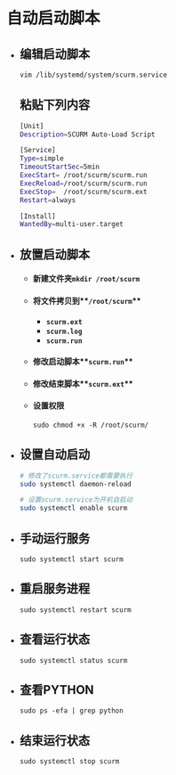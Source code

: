 # 自动启动脚本

- ## 编辑启动脚本

  ```sh
  vim /lib/systemd/system/scurm.service
  ```

  ## 粘贴下列内容

  ```sh
  [Unit]
  Description=SCURM Auto-Load Script
  
  [Service]
  Type=simple
  TimeoutStartSec=5min
  ExecStart= /root/scurm/scurm.run
  ExecReload=/root/scurm/scurm.run
  ExecStop=  /root/scurm/scurm.ext
  Restart=always
  
  [Install]
  WantedBy=multi-user.target
  
  ```

- ## 放置启动脚本

  - #### 新建文件夹`mkdir /root/scurm`

  - #### 将文件拷贝到**`/root/scurm`**

    - **`scurm.ext`**
    - **`scurm.log`**
    - **`scurm.run`**

  - #### 修改启动脚本**`scurm.run`**

  - #### 修改结束脚本**`scurm.ext`**

  - #### 设置权限

    ```shell
    sudo chmod +x -R /root/scurm/
    ```

- ## 设置自动启动

  ```sh
  # 修改了scurm.service都需要执行
  sudo systemctl daemon-reload
  
  # 设置scurm.service为开机自启动
  sudo systemctl enable scurm
  ```

- ## 手动运行服务

  ```shell
  sudo systemctl start scurm
  ```

- ## 重启服务进程

  ```shell
  sudo systemctl restart scurm
  ```

- ## 查看运行状态

  ```shell
  sudo systemctl status scurm
  ```

- ## 查看PYTHON

  ```shell
  sudo ps -efa | grep python
  ```

- ## 结束运行状态

  ```shell
  sudo systemctl stop scurm
  ```

  